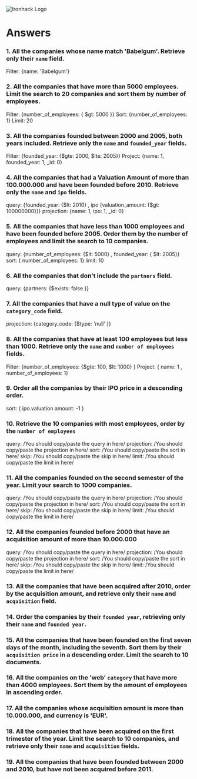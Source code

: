 ![Ironhack Logo](https://i.imgur.com/1QgrNNw.png)

# Answers

### 1. All the companies whose name match 'Babelgum'. Retrieve only their `name` field.
Filter:
{name: 'Babelgum'}

### 2. All the companies that have more than 5000 employees. Limit the search to 20 companies and sort them by **number of employees**.
Filter:
{number_of_employees: { $gt: 5000 }}
Sort:
{number_of_employees: 1}
Limit:
20

### 3. All the companies founded between 2000 and 2005, both years included. Retrieve only the `name` and `founded_year` fields.
Filter:
{founded_year: {$gte: 2000, $lte: 2005}}
Project:
{name: 1, founded_year: 1, _id: 0}

### 4. All the companies that had a Valuation Amount of more than 100.000.000 and have been founded before 2010. Retrieve only the `name` and `ipo` fields.
query: {founded_year: {$lt: 2010} , ipo {valuation_amount: {$gt: 100000000}}}
projection: {name: 1, ipo: 1, _id: 0}


### 5. All the companies that have less than 1000 employees and have been founded before 2005. Order them by the number of employees and limit the search to 10 companies.
query: {number_of_employees: {$lt: 5000} , founded_year: { $lt: 2005}}
sort: { number_of_employees: 1}
limit: 10


### 6. All the companies that don't include the `partners` field.

query: {partners: {$exists: false }}


### 7. All the companies that have a null type of value on the `category_code` field.

projection: {category_code: {$type: 'null' }}

### 8. All the companies that have at least 100 employees but less than 1000. Retrieve only the `name` and `number of employees` fields.
Filter:
{number_of_employees: {$gte: 100, $lt: 1000} }
Project:
{ name: 1 , number_of_employees: 1}

### 9. Order all the companies by their IPO price in a descending order.
sort: { ipo.valuation amount: -1 }


### 10. Retrieve the 10 companies with most employees, order by the `number of employees`
query: /You should copy/paste the query in here/
projection: /You should copy/paste the projection in here/
sort: /You should copy/paste the sort in here/
skip: /You should copy/paste the skip in here/
limit: /You should copy/paste the limit in here/

### 11. All the companies founded on the second semester of the year. Limit your search to 1000 companies.
query: /You should copy/paste the query in here/
projection: /You should copy/paste the projection in here/
sort: /You should copy/paste the sort in here/
skip: /You should copy/paste the skip in here/
limit: /You should copy/paste the limit in here/

### 12. All the companies founded before 2000 that have an acquisition amount of more than 10.000.000
query: /You should copy/paste the query in here/
projection: /You should copy/paste the projection in here/
sort: /You should copy/paste the sort in here/
skip: /You should copy/paste the skip in here/
limit: /You should copy/paste the limit in here/

### 13. All the companies that have been acquired after 2010, order by the acquisition amount, and retrieve only their `name` and `acquisition` field.

<!-- Your Code Goes Here -->

### 14. Order the companies by their `founded year`, retrieving only their `name` and `founded year`.

<!-- Your Code Goes Here -->

### 15. All the companies that have been founded on the first seven days of the month, including the seventh. Sort them by their `acquisition price` in a descending order. Limit the search to 10 documents.

<!-- Your Code Goes Here -->

### 16. All the companies on the 'web' `category` that have more than 4000 employees. Sort them by the amount of employees in ascending order.

<!-- Your Code Goes Here -->

### 17. All the companies whose acquisition amount is more than 10.000.000, and currency is 'EUR'.

<!-- Your Code Goes Here -->

### 18. All the companies that have been acquired on the first trimester of the year. Limit the search to 10 companies, and retrieve only their `name` and `acquisition` fields.

<!-- Your Code Goes Here -->

### 19. All the companies that have been founded between 2000 and 2010, but have not been acquired before 2011.

<!-- Your Code Goes Here -->
